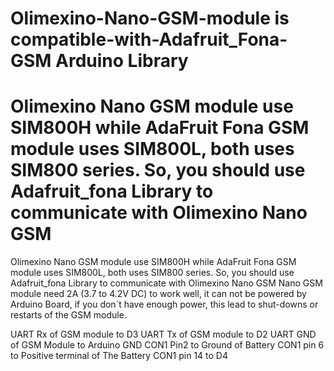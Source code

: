 # Olimexino-Nano-GSM-module is compatible-with-Adafruit_Fona-GSM Arduino Library

Olimexino Nano GSM module use SIM800H while AdaFruit Fona GSM module uses SIM800L, both uses SIM800 series. So, you should use Adafruit_fona Library to communicate with Olimexino Nano GSM
========================================================================================================
Olimexino Nano GSM module use SIM800H while AdaFruit Fona GSM module uses SIM800L, both uses SIM800 series.
So, you should use Adafruit_fona Library to communicate with Olimexino Nano GSM
Nano GSM module need 2A (3.7 to 4.2V DC) to  work well, it can not be powered by Arduino Board, if you don`t have enough power, 
this lead to shut-downs or restarts of the GSM module.


UART Rx of GSM module to  D3
UART Tx of GSM module to D2
UART GND of GSM Module to Arduino GND
CON1 Pin2 to Ground of Battery 
CON1 pin 6 to Positive terminal of The Battery
CON1 pin 14 to D4

